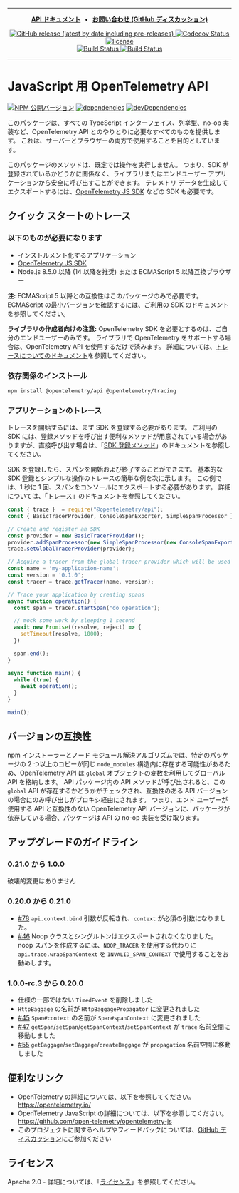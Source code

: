 
---
<p align="center">
  <strong>
    <a href="https://open-telemetry.github.io/opentelemetry-js-api">API ドキュメント<a/> &nbsp;&nbsp;&bull;&nbsp;&nbsp; <a href="https://github.com/open-telemetry/opentelemetry-js/discussions">お問い合わせ (GitHub ディスカッション)<a/>
  </strong>
</p>

<p align="center">
  <a href="https://github.com/open-telemetry/opentelemetry-js-api/releases">
    <img alt="GitHub release (latest by date including pre-releases)" src="https://img.shields.io/github/v/release/open-telemetry/opentelemetry-js-api?include_prereleases&style=for-the-badge">
  </a>
  <a href="https://codecov.io/gh/open-telemetry/opentelemetry-js-api/branch/main/">
    <img alt="Codecov Status" src="https://img.shields.io/codecov/c/github/open-telemetry/opentelemetry-js-api?style=for-the-badge">
  </a>
  <a href="https://github.com/open-telemetry/opentelemetry-js-api/blob/main/LICENSE">
    <img alt="license" src="https://img.shields.io/badge/license-Apache_2.0-green.svg?style=for-the-badge">
  </a>
  <br/>
  <a href="https://github.com/open-telemetry/opentelemetry-js-api/actions/workflows/docs.yaml">
    <img alt="Build Status" src="https://github.com/open-telemetry/opentelemetry-js-api/actions/workflows/test.yaml/badge.svg?branch=main">
  </a>
  <a href="https://github.com/open-telemetry/opentelemetry-js-api/actions/workflows/test.yaml?query=branch%3Amain">
    <img alt="Build Status" src="https://github.com/open-telemetry/opentelemetry-js-api/actions/workflows/docs.yaml/badge.svg">
  </a>
</p>

---

# <a name="opentelemetry-api-for-javascript"></a>JavaScript 用 OpenTelemetry API

[![NPM 公開バージョン][npm-img]][npm-url]
[![dependencies][dependencies-image]][dependencies-url]
[![devDependencies][devDependencies-image]][devDependencies-url]

このパッケージは、すべての TypeScript インターフェイス、列挙型、no-op 実装など、OpenTelemetry API とのやりとりに必要なすべてのものを提供します。 これは、サーバーとブラウザーの両方で使用することを目的としています。

このパッケージのメソッドは、既定では操作を実行しません。 つまり、SDK が登録されているかどうかに関係なく、ライブラリまたはエンドユーザー アプリケーションから安全に呼び出すことができます。 テレメトリ データを生成してエクスポートするには、[OpenTelemetry JS SDK][opentelemetry-js] などの SDK も必要です。

## <a name="tracing-quick-start"></a>クイック スタートのトレース

### <a name="you-will-need"></a>以下のものが必要になります

- インストルメント化するアプリケーション
- [OpenTelemetry JS SDK][opentelemetry-js]
- Node.js 8.5.0 以降 (14 以降を推奨) または ECMAScript 5 以降互換ブラウザー

**注:**  ECMAScript 5 以降との互換性はこのパッケージのみで必要です。 ECMAScript の最小バージョンを確認するには、ご利用の SDK のドキュメントを参照してください。

**ライブラリの作成者向けの注意:** OpenTelemetry SDK を必要とするのは、ご自分のエンドユーザーのみです。 ライブラリで OpenTelemetry をサポートする場合は、OpenTelemetry API を使用するだけで済みます。 詳細については、[トレースについてのドキュメント][docs-tracing]を参照してください。

### <a name="install-dependencies"></a>依存関係のインストール

```sh
npm install @opentelemetry/api @opentelemetry/tracing
```

### <a name="trace-your-application"></a>アプリケーションのトレース

トレースを開始するには、まず SDK を登録する必要があります。 ご利用の SDK には、登録メソッドを呼び出す便利なメソッドが用意されている場合がありますが、直接呼び出す場合は、「[SDK 登録メソッド][docs-sdk-registration]」のドキュメントを参照してください。

SDK を登録したら、スパンを開始および終了することができます。 基本的な SDK 登録とシンプルな操作のトレースの簡単な例を次に示します。 この例では、1 秒に 1 回、スパンをコンソールにエクスポートする必要があります。 詳細については、「[トレース][docs-tracing]」のドキュメントを参照してください。

```javascript
const { trace }  = require("@opentelemetry/api");
const { BasicTracerProvider, ConsoleSpanExporter, SimpleSpanProcessor }  = require("@opentelemetry/tracing");

// Create and register an SDK
const provider = new BasicTracerProvider();
provider.addSpanProcessor(new SimpleSpanProcessor(new ConsoleSpanExporter()));
trace.setGlobalTracerProvider(provider);

// Acquire a tracer from the global tracer provider which will be used to trace the application
const name = 'my-application-name';
const version = '0.1.0';
const tracer = trace.getTracer(name, version);

// Trace your application by creating spans
async function operation() {
  const span = tracer.startSpan("do operation");

  // mock some work by sleeping 1 second
  await new Promise((resolve, reject) => {
    setTimeout(resolve, 1000);
  })

  span.end();
}

async function main() {
  while (true) {
    await operation();
  }
}

main();
```

## <a name="version-compatibility"></a>バージョンの互換性

npm インストーラーとノード モジュール解決アルゴリズムでは、特定のパッケージの 2 つ以上のコピーが同じ `node_modules` 構造内に存在する可能性があるため、OpenTelemetry API は `global` オブジェクトの変数を利用してグローバル API を格納します。 API パッケージ内の API メソッドが呼び出されると、この `global` API が存在するかどうかがチェックされ、互換性のある API バージョンの場合にのみ呼び出しがプロキシ経由にされます。 つまり、エンド ユーザーが使用する API と互換性のない OpenTelemetry API バージョンに、パッケージが依存している場合、パッケージは API の no-op 実装を受け取ります。

## <a name="upgrade-guidelines"></a>アップグレードのガイドライン

### <a name="0210-to-100"></a>0.21.0 から 1.0.0

破壊的変更はありません

### <a name="0200-to-0210"></a>0.20.0 から 0.21.0

- [#78](https://github.com/open-telemetry/opentelemetry-js-api/issues/78) `api.context.bind` 引数が反転され、`context` が必須の引数になりました。
- [#46](https://github.com/open-telemetry/opentelemetry-js-api/issues/46) Noop クラスとシングルトンはエクスポートされなくなりました。 noop スパンを作成するには、`NOOP_TRACER` を使用する代わりに `api.trace.wrapSpanContext` を `INVALID_SPAN_CONTEXT` で使用することをお勧めします。

### <a name="100-rc3-to-0200"></a>1.0.0-rc.3 から 0.20.0

- 仕様の一部ではない `TimedEvent` を削除しました
- `HttpBaggage` の名前が `HttpBaggagePropagator` に変更されました
- [#45](https://github.com/open-telemetry/opentelemetry-js-api/pull/45) `Span#context` の名前が `Span#spanContext` に変更されました
- [#47](https://github.com/open-telemetry/opentelemetry-js-api/pull/47) `getSpan`/`setSpan`/`getSpanContext`/`setSpanContext` が `trace` 名前空間に移動しました
- [#55](https://github.com/open-telemetry/opentelemetry-js-api/pull/55) `getBaggage`/`setBaggage`/`createBaggage` が `propagation` 名前空間に移動しました

## <a name="useful-links"></a>便利なリンク

- OpenTelemetry の詳細については、以下を参照してください。<https://opentelemetry.io/>
- OpenTelemetry JavaScript の詳細については、以下を参照してください。<https://github.com/open-telemetry/opentelemetry-js>
- このプロジェクトに関するヘルプやフィードバックについては、[GitHub ディスカッション][discussions-url]にご参加ください

## <a name="license"></a>ライセンス

Apache 2.0 - 詳細については、「[ライセンス][license-url]」を参照してください。

[opentelemetry-js]: https://github.com/open-telemetry/opentelemetry-js

[discussions-url]: https://github.com/open-telemetry/opentelemetry-js/discussions
[license-url]: https://github.com/open-telemetry/opentelemetry-js-api/blob/main/LICENSE
[license-image]: https://img.shields.io/badge/license-Apache_2.0-green.svg?style=flat
[dependencies-image]: https://status.david-dm.org/gh/open-telemetry/opentelemetry-js-api.svg
[dependencies-url]: https://david-dm.org/open-telemetry/opentelemetry-js-api
[devDependencies-image]: https://status.david-dm.org/gh/open-telemetry/opentelemetry-js-api.svg?type=dev
[devDependencies-url]: https://david-dm.org/open-telemetry/opentelemetry-js-api?type=dev
[npm-url]: https://www.npmjs.com/package/@opentelemetry/api
[npm-img]: https://badge.fury.io/js/%40opentelemetry%2Fapi.svg
[docs-tracing]: https://github.com/open-telemetry/opentelemetry-js-api/blob/main/docs/tracing.md
[docs-sdk-registration]: https://github.com/open-telemetry/opentelemetry-js-api/blob/main/docs/sdk-registration.md
